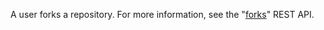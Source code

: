 A user forks a repository. For more information, see the "[forks](/rest/reference/repos#forks)" REST API.
